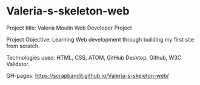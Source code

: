 # Valeria-s-skeleton-web

Project title: Valeria Moulin Web Developer Project

Project Objective: Learning Web development through building my first site from scratch.

Technologies used: HTML, CSS, ATOM, GitHub Desktop, Github, W3C Validator.

GH-pages: https://scrapbandit.github.io/Valeria-s-skeleton-web/

